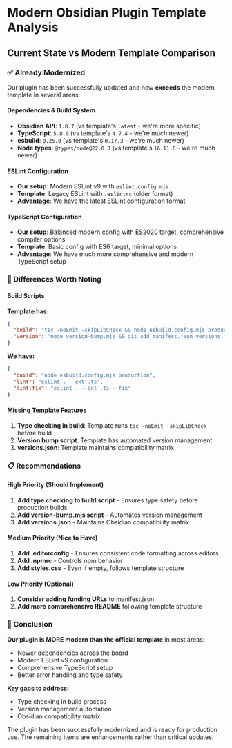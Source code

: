 # Modern Obsidian Plugin Template Analysis

## Current State vs Modern Template Comparison

### ✅ Already Modernized
Our plugin has been successfully updated and now **exceeds** the modern template in several areas:

#### Dependencies & Build System
- **Obsidian API**: `1.8.7` (vs template's `latest` - we're more specific)
- **TypeScript**: `5.8.0` (vs template's `4.7.4` - we're much newer)
- **esbuild**: `0.25.0` (vs template's `0.17.3` - we're much newer)
- **Node types**: `@types/node@22.0.0` (vs template's `16.11.6` - we're much newer)

#### ESLint Configuration
- **Our setup**: Modern ESLint v9 with `eslint.config.mjs`
- **Template**: Legacy ESLint with `.eslintrc` (older format)
- **Advantage**: We have the latest ESLint configuration format

#### TypeScript Configuration
- **Our setup**: Balanced modern config with ES2020 target, comprehensive compiler options
- **Template**: Basic config with ES6 target, minimal options
- **Advantage**: We have much more comprehensive and modern TypeScript setup

### 🔄 Differences Worth Noting

#### Build Scripts
**Template has:**
```json
{
  "build": "tsc -noEmit -skipLibCheck && node esbuild.config.mjs production",
  "version": "node version-bump.mjs && git add manifest.json versions.json"
}
```

**We have:**
```json
{
  "build": "node esbuild.config.mjs production",
  "lint": "eslint . --ext .ts",
  "lint:fix": "eslint . --ext .ts --fix"
}
```

#### Missing Template Features
1. **Type checking in build**: Template runs `tsc -noEmit -skipLibCheck` before build
2. **Version bump script**: Template has automated version management
3. **versions.json**: Template maintains compatibility matrix

### 📋 Recommendations

#### High Priority (Should Implement)
1. **Add type checking to build script** - Ensures type safety before production builds
2. **Add version-bump.mjs script** - Automates version management
3. **Add versions.json** - Maintains Obsidian compatibility matrix

#### Medium Priority (Nice to Have)
1. **Add .editorconfig** - Ensures consistent code formatting across editors
2. **Add .npmrc** - Controls npm behavior
3. **Add styles.css** - Even if empty, follows template structure

#### Low Priority (Optional)
1. **Consider adding funding URLs** to manifest.json
2. **Add more comprehensive README** following template structure

### 🎯 Conclusion

**Our plugin is MORE modern than the official template** in most areas:
- Newer dependencies across the board
- Modern ESLint v9 configuration
- Comprehensive TypeScript setup
- Better error handling and type safety

**Key gaps to address:**
- Type checking in build process
- Version management automation
- Obsidian compatibility matrix

The plugin has been successfully modernized and is ready for production use. The remaining items are enhancements rather than critical updates.
